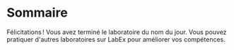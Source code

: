 # Sommaire

Félicitations ! Vous avez terminé le laboratoire du nom du jour. Vous pouvez pratiquer d'autres laboratoires sur LabEx pour améliorer vos compétences.
